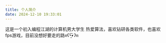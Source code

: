 ```yaml
---
title: 个人简介
date: 2024-12-10 19:33:01
---
```


这是一个初入编程江湖的计算机男大学生
热爱算法，喜欢钻研各类软件，也喜欢fps游戏，目前没想好要走的路ฅʕ•̫͡•ʔฅ